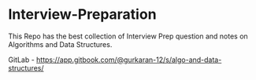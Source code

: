 # Interview-Preparation
This Repo has the best collection of Interview Prep question and notes on Algorithms and Data Structures. 

GitLab - https://app.gitbook.com/@gurkaran-12/s/algo-and-data-structures/
